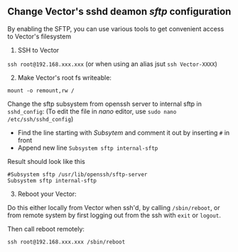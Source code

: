
## Change Vector's sshd deamon *sftp* configuration

By enabling the SFTP, you can use various tools to get convenient access to Vector's filesystem

1. SSH to Vector

`ssh root@192.168.xxx.xxx` (or when using an alias jsut `ssh Vector-XXXX`)

2. Make Vector's root fs writeable:

`mount -o remount,rw /`

Change the sftp subsystem from openssh server to internal sftp in `sshd_config`:
(To edit the file in *nano* editor, use `sudo nano /etc/ssh/sshd_config`)

- Find the line starting with *Subsytem* and comment it out by inserting `#` in front
- Append new line `Subsystem sftp internal-sftp`

Result should look like this

```
#Subsystem sftp /usr/lib/openssh/sftp-server
Subsystem sftp internal-sftp
```

3. Reboot your Vector:

Do this either locally from Vector when ssh'd, by calling `/sbin/reboot`, or from remote system by first logging out from the ssh with `exit` or `logout`.

Then call reboot remotely:

`ssh root@192.168.xxx.xxx /sbin/reboot`


